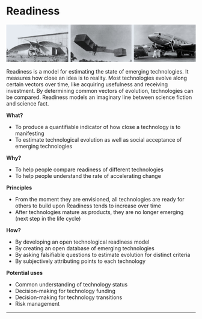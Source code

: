 # Readiness
![](readiness01.jpeg)

Readiness is a model for estimating the state of emerging technologies. It measures how close an idea is to reality. Most technologies evolve along certain vectors over time, like acquiring usefulness and receiving investment. By determining common vectors of evolution, technologies can be compared. Readiness models an imaginary line between science fiction and science fact.

**What?**

* To produce a quantifiable indicator of how close a technology is to manifesting
* To estimate technological evolution as well as social acceptance of emerging technologies

**Why?**

* To help people compare readiness of different technologies
* To help people understand the rate of accelerating change

**Principles**

* From the moment they are envisioned, all technologies are ready for others to build upon Readiness tends to increase over time
* After technologies mature as products, they are no longer emerging (next step in the life cycle)

**How?**

* By developing an open technological readiness model
* By creating an open database of emerging technologies
* By asking falsifiable questions to estimate evolution for distinct criteria
* By subjectively attributing points to each technology

**Potential uses**

* Common understanding of technology status
* Decision-making for technology funding
* Decision-making for technology transitions
* Risk management

---


